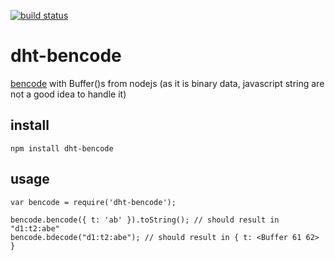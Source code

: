 [![build status](https://secure.travis-ci.org/stbuehler/nodejs-dht-bencode.png)](http://travis-ci.org/stbuehler/nodejs-dht-bencode)
# dht-bencode

[bencode](http://bittorrent.org/beps/bep_0003.html#the-connectivity-is-as-follows "bencode reference") with Buffer()s from nodejs (as it is binary data, javascript string are not a good idea to handle it)

## install

	npm install dht-bencode

## usage

	var bencode = require('dht-bencode');

	bencode.bencode({ t: 'ab' }).toString(); // should result in "d1:t2:abe"
	bencode.bdecode("d1:t2:abe"); // should result in { t: <Buffer 61 62> }
